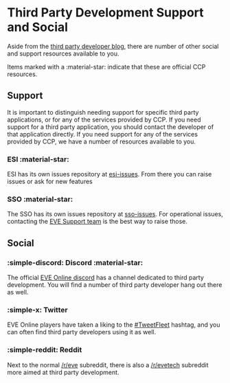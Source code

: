 # Third Party Development Support and Social

Aside from the [third party developer blog](/blog), there are number of other social and support resources available to you.

Items marked with a :material-star: indicate that these are official CCP resources.

## Support

It is important to distinguish needing support for specific third party applications, or for any of the services provided by CCP. If you need support for a third party application, you should contact the developer of that application directly. If you need support for any of the services provided by CCP, we have a number of resources available to you.

### ESI :material-star:

ESI has its own issues repository at [esi-issues](https://github.com/esi/esi-issues). From there you can raise issues or ask for new features

### SSO :material-star:

The SSO has its own issues repository at [sso-issues](https://github.com/ccpgames/sso-issues). For operational issues, contacting the [EVE Support team](https://support.eveonline.com/) is the best way to raise those.

## Social

### :simple-discord: Discord :material-star:

The official [EVE Online discord](https://eveonline.com/discord) has a channel dedicated to third party development. You will find a number of third party developer hang out there as well.

### :simple-x: Twitter

EVE Online players have taken a liking to the [#TweetFleet](https://x.com/search?q=%23TweetFleet) hashtag, and you can often find third party developers using it as well.

### :simple-reddit: Reddit

Next to the normal [/r/eve](https://reddit.com/r/eve) subreddit, there is also a [/r/evetech](https://reddit.com/r/evetech) subreddit more aimed at third party development.
